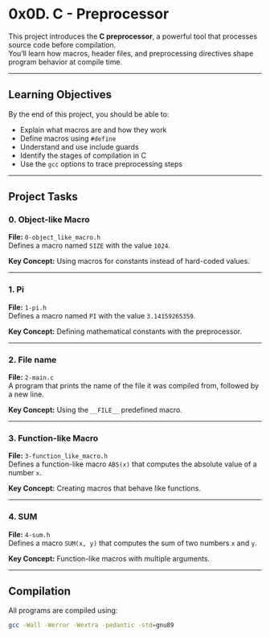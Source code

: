 # 0x0D. C - Preprocessor

This project introduces the **C preprocessor**, a powerful tool that processes source code before compilation.  
You’ll learn how macros, header files, and preprocessing directives shape program behavior at compile time.

---

## Learning Objectives

By the end of this project, you should be able to:

- Explain what macros are and how they work
- Define macros using `#define`
- Understand and use include guards
- Identify the stages of compilation in C
- Use the `gcc` options to trace preprocessing steps

---

## Project Tasks

### 0. Object-like Macro
**File:** `0-object_like_macro.h`  
Defines a macro named `SIZE` with the value `1024`.

**Key Concept:** Using macros for constants instead of hard-coded values.

---

### 1. Pi
**File:** `1-pi.h`  
Defines a macro named `PI` with the value `3.14159265359`.

**Key Concept:** Defining mathematical constants with the preprocessor.

---

### 2. File name
**File:** `2-main.c`  
A program that prints the name of the file it was compiled from, followed by a new line.

**Key Concept:** Using the `__FILE__` predefined macro.

---

### 3. Function-like Macro
**File:** `3-function_like_macro.h`  
Defines a function-like macro `ABS(x)` that computes the absolute value of a number `x`.

**Key Concept:** Creating macros that behave like functions.

---

### 4. SUM
**File:** `4-sum.h`  
Defines a macro `SUM(x, y)` that computes the sum of two numbers `x` and `y`.

**Key Concept:** Function-like macros with multiple arguments.

---

## Compilation

All programs are compiled using:
```bash
gcc -Wall -Werror -Wextra -pedantic -std=gnu89

